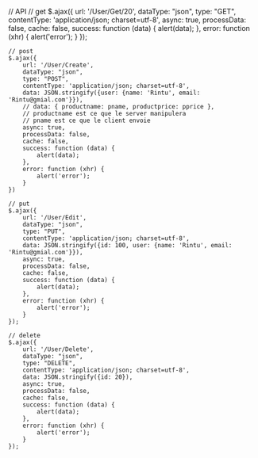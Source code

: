 // API
    // get
    $.ajax({
        url: '/User/Get/20',
        dataType: "json",
        type: "GET",
        contentType: 'application/json; charset=utf-8',
        async: true,
        processData: false,
        cache: false,
        success: function (data) {
            alert(data);
        },
        error: function (xhr) {
            alert('error');
        }
    });

    // post
    $.ajax({
        url: '/User/Create',
        dataType: "json",
        type: "POST",
        contentType: 'application/json; charset=utf-8',
        data: JSON.stringify({user: {name: 'Rintu', email: 'Rintu@gmial.com'}}),
        // data: { productname: pname, productprice: pprice },
        // productname est ce que le server manipulera
        // pname est ce que le client envoie
        async: true,
        processData: false,
        cache: false,
        success: function (data) {
            alert(data);
        },
        error: function (xhr) {
            alert('error');
        }
    })

    // put
    $.ajax({
        url: '/User/Edit',
        dataType: "json",
        type: "PUT",
        contentType: 'application/json; charset=utf-8',
        data: JSON.stringify({id: 100, user: {name: 'Rintu', email: 'Rintu@gmial.com'}}),
        async: true,
        processData: false,
        cache: false,
        success: function (data) {
            alert(data);
        },
        error: function (xhr) {
            alert('error');
        }
    });

    // delete
    $.ajax({
        url: '/User/Delete',
        dataType: "json",
        type: "DELETE",
        contentType: 'application/json; charset=utf-8',
        data: JSON.stringify({id: 20}),
        async: true,
        processData: false,
        cache: false,
        success: function (data) {
            alert(data);
        },
        error: function (xhr) {
            alert('error');
        }
    });
